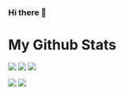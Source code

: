 ### Hi there 👋

# My Github Stats

![](http://github-profile-summary-cards.vercel.app/api/cards/profile-details?username=sam-shervin&theme=vision_friendly_dark)
![](http://github-profile-summary-cards.vercel.app/api/cards/repos-per-language?username=sam-shervin&theme=vision_friendly_dark)
![](http://github-profile-summary-cards.vercel.app/api/cards/most-commit-language?username=sam-shervin&theme=vision_friendly_dark)

![](http://github-profile-summary-cards.vercel.app/api/cards/stats?username=sam-shervin&theme=vision_friendly_dark)
![](http://github-profile-summary-cards.vercel.app/api/cards/productive-time?username=sam-shervin&theme=vision_friendly_dark&utcOffset=8)
<!--
**sam-shervin/sam-shervin** is a ✨ _special_ ✨ repository because its `README.md` (this file) appears on your GitHub profile.

Here are some ideas to get you started:

- 🔭 I’m currently working on ...
- 🌱 I’m currently learning ...
- 👯 I’m looking to collaborate on ...
- 🤔 I’m looking for help with ...
- 💬 Ask me about ...
- 📫 How to reach me: ...
- 😄 Pronouns: ...
- ⚡ Fun fact: ...
-->
